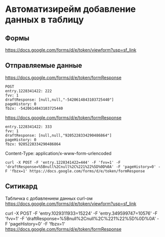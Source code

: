 # Автоматизирейм добавление данных в таблицу

## Формы
https://docs.google.com/forms/d/e/token/viewform?usp=sf_link

## Отправляемые данные
https://docs.google.com/forms/d/e/token/formResponse
```
POST
entry.1228341422: 222
fvv: 1
draftResponse: [null,null,"-5420614843103725440"]
pageHistory: 0
fbzx: -5420614843103725440
```

https://docs.google.com/forms/d/e/token/formResponse
```
entry.1228341422: 333
fvv: 1
draftResponse: [null,null,"9205228334290486864"]
pageHistory: 0
fbzx: 9205228334290486864
```

Content-Type: application/x-www-form-urlencoded

    curl -X POST -F 'entry.1228341422=444' -F 'fvv=1' -F 'draftResponse=%5Bnull%2Cnull%2C%221%22%5D%0D%0A' -F 'pageHistory=0' -F 'fbzx=1' https://docs.google.com/forms/d/e/token/formResponse


## Ситикард
Табличка с добавлением данных curl-ом
https://docs.google.com/forms/d/e/token/viewform?usp=sf_link

curl -X POST -F 'entry.1029311933=15224' -F 'entry.349599747=10576' -F 'fvv=1' -F 'draftResponse=%5Bnull%2Cnull%2C%221%22%5D%0D%0A' -F 'pageHistory=0' -F 'fbzx=1' https://docs.google.com/forms/d/e/token/formResponse
